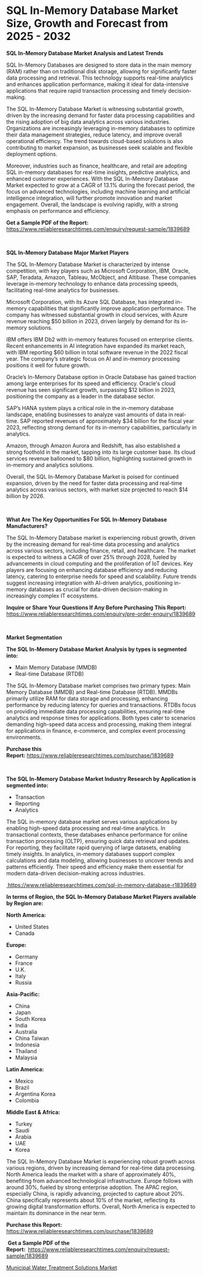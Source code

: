 <p><h1>SQL In-Memory Database Market Size, Growth and Forecast from 2025 - 2032</h1></p><p><strong>SQL In-Memory Database Market Analysis and Latest Trends</strong></p>
<p><p>SQL In-Memory Databases are designed to store data in the main memory (RAM) rather than on traditional disk storage, allowing for significantly faster data processing and retrieval. This technology supports real-time analytics and enhances application performance, making it ideal for data-intensive applications that require rapid transaction processing and timely decision-making.</p><p>The SQL In-Memory Database Market is witnessing substantial growth, driven by the increasing demand for faster data processing capabilities and the rising adoption of big data analytics across various industries. Organizations are increasingly leveraging in-memory databases to optimize their data management strategies, reduce latency, and improve overall operational efficiency. The trend towards cloud-based solutions is also contributing to market expansion, as businesses seek scalable and flexible deployment options.</p><p>Moreover, industries such as finance, healthcare, and retail are adopting SQL in-memory databases for real-time insights, predictive analytics, and enhanced customer experiences. With the SQL In-Memory Database Market expected to grow at a CAGR of 13.1% during the forecast period, the focus on advanced technologies, including machine learning and artificial intelligence integration, will further promote innovation and market engagement. Overall, the landscape is evolving rapidly, with a strong emphasis on performance and efficiency.</p></p>
<p><strong>Get a Sample PDF of the Report:&nbsp;</strong> <a href="https://www.reliableresearchtimes.com/enquiry/request-sample/1839689?utm_campaign=2997&utm_medium=2&utm_source=Github&utm_content=ia&utm_term=11032025&utm_id=sql-in-memory-database">https://www.reliableresearchtimes.com/enquiry/request-sample/1839689</a></p>
<p>&nbsp;</p>
<p><strong>SQL In-Memory Database Major Market Players</strong></p>
<p><p>The SQL In-Memory Database Market is characterized by intense competition, with key players such as Microsoft Corporation, IBM, Oracle, SAP, Teradata, Amazon, Tableau, McObject, and Altibase. These companies leverage in-memory technology to enhance data processing speeds, facilitating real-time analytics for businesses.</p><p>Microsoft Corporation, with its Azure SQL Database, has integrated in-memory capabilities that significantly improve application performance. The company has witnessed substantial growth in cloud services, with Azure revenue reaching $50 billion in 2023, driven largely by demand for its in-memory solutions.</p><p>IBM offers IBM Db2 with in-memory features focused on enterprise clients. Recent enhancements in AI integration have expanded its market reach, with IBM reporting $60 billion in total software revenue in the 2022 fiscal year. The company’s strategic focus on AI and in-memory processing positions it well for future growth.</p><p>Oracle’s In-Memory Database option in Oracle Database has gained traction among large enterprises for its speed and efficiency. Oracle's cloud revenue has seen significant growth, surpassing $12 billion in 2023, positioning the company as a leader in the database sector.</p><p>SAP’s HANA system plays a critical role in the in-memory database landscape, enabling businesses to analyze vast amounts of data in real-time. SAP reported revenues of approximately $34 billion for the fiscal year 2023, reflecting strong demand for its in-memory capabilities, particularly in analytics.</p><p>Amazon, through Amazon Aurora and Redshift, has also established a strong foothold in the market, tapping into its large customer base. Its cloud services revenue ballooned to $80 billion, highlighting sustained growth in in-memory and analytics solutions.</p><p>Overall, the SQL In-Memory Database Market is poised for continued expansion, driven by the need for faster data processing and real-time analytics across various sectors, with market size projected to reach $14 billion by 2026.</p></p>
<p>&nbsp;</p>
<p><strong>What Are The Key Opportunities For SQL In-Memory Database Manufacturers?</strong></p>
<p><p>The SQL In-Memory Database market is experiencing robust growth, driven by the increasing demand for real-time data processing and analytics across various sectors, including finance, retail, and healthcare. The market is expected to witness a CAGR of over 25% through 2028, fueled by advancements in cloud computing and the proliferation of IoT devices. Key players are focusing on enhancing database efficiency and reducing latency, catering to enterprise needs for speed and scalability. Future trends suggest increasing integration with AI-driven analytics, positioning in-memory databases as crucial for data-driven decision-making in increasingly complex IT ecosystems.</p></p>
<p><strong>Inquire or Share Your Questions If Any Before Purchasing This Report:</strong> <a href="https://www.reliableresearchtimes.com/enquiry/pre-order-enquiry/1839689?utm_campaign=2997&utm_medium=2&utm_source=Github&utm_content=ia&utm_term=11032025&utm_id=sql-in-memory-database">https://www.reliableresearchtimes.com/enquiry/pre-order-enquiry/1839689</a></p>
<p>&nbsp;</p>
<p><strong>Market Segmentation</strong></p>
<p><strong>The SQL In-Memory Database Market Analysis by types is segmented into:</strong></p>
<p><ul><li>Main Memory Database (MMDB)</li><li>Real-time Database (RTDB)</li></ul></p>
<p><p>The SQL In-Memory Database market comprises two primary types: Main Memory Database (MMDB) and Real-time Database (RTDB). MMDBs primarily utilize RAM for data storage and processing, enhancing performance by reducing latency for queries and transactions. RTDBs focus on providing immediate data processing capabilities, ensuring real-time analytics and response times for applications. Both types cater to scenarios demanding high-speed data access and processing, making them integral for applications in finance, e-commerce, and complex event processing environments.</p></p>
<p><strong>Purchase this Report:&nbsp;</strong><a href="https://www.reliableresearchtimes.com/purchase/1839689?utm_campaign=2997&utm_medium=2&utm_source=Github&utm_content=ia&utm_term=11032025&utm_id=sql-in-memory-database">https://www.reliableresearchtimes.com/purchase/1839689</a></p>
<p>&nbsp;</p>
<p><strong>The SQL In-Memory Database Market Industry Research by Application is segmented into:</strong></p>
<p><ul><li>Transaction</li><li>Reporting</li><li>Analytics</li></ul></p>
<p><p>The SQL in-memory database market serves various applications by enabling high-speed data processing and real-time analytics. In transactional contexts, these databases enhance performance for online transaction processing (OLTP), ensuring quick data retrieval and updates. For reporting, they facilitate rapid querying of large datasets, enabling timely insights. In analytics, in-memory databases support complex calculations and data modeling, allowing businesses to uncover trends and patterns efficiently. Their speed and efficiency make them essential for modern data-driven decision-making across industries.</p></p>
<p><a href="https://www.reliableresearchtimes.com/sql-in-memory-database-r1839689?utm_campaign=2997&utm_medium=2&utm_source=Github&utm_content=ia&utm_term=11032025&utm_id=sql-in-memory-database">&nbsp;https://www.reliableresearchtimes.com/sql-in-memory-database-r1839689</a></p>
<p><strong>In terms of Region, the SQL In-Memory Database Market Players available by Region are:</strong></p>
<p>
    <p> <strong> North America: </strong>
        <ul>
            <li>United States</li>
            <li>Canada</li>
        </ul>
        </p> 
    <p> <strong> Europe: </strong>
        <ul>
            <li>Germany</li>
            <li>France</li>
            <li>U.K.</li>
            <li>Italy</li>
            <li>Russia</li>
        </ul>
        </p> 
    <p> <strong> Asia-Pacific: </strong>
        <ul>
            <li>China</li>
            <li>Japan</li>
            <li>South Korea</li>
            <li>India</li>
            <li>Australia</li>
            <li>China Taiwan</li>
            <li>Indonesia</li>
            <li>Thailand</li>
            <li>Malaysia</li>
        </ul>
        </p> 
    <p> <strong> Latin America: </strong>
        <ul>
            <li>Mexico</li>
            <li>Brazil</li>
            <li>Argentina Korea</li>
            <li>Colombia</li>
        </ul>
        </p> 
    <p> <strong> Middle East & Africa: </strong>
        <ul>
            <li>Turkey</li>
            <li>Saudi</li>
            <li>Arabia</li>
            <li>UAE</li>
            <li>Korea</li>
        </ul>
    </p>
    </p>
<p><p>The SQL In-Memory Database Market is experiencing robust growth across various regions, driven by increasing demand for real-time data processing. North America leads the market with a share of approximately 40%, benefiting from advanced technological infrastructure. Europe follows with around 30%, fueled by strong enterprise adoption. The APAC region, especially China, is rapidly advancing, projected to capture about 20%. China specifically represents about 10% of the market, reflecting its growing digital transformation efforts. Overall, North America is expected to maintain its dominance in the near term.</p></p>
<p><strong>Purchase this Report: </strong><a href="https://www.reliableresearchtimes.com/purchase/1839689?utm_campaign=2997&utm_medium=2&utm_source=Github&utm_content=ia&utm_term=11032025&utm_id=sql-in-memory-database">https://www.reliableresearchtimes.com/purchase/1839689</a></p>
<p>&nbsp;<strong>Get a Sample PDF of the Report:&nbsp;&nbsp;</strong><a href="https://www.reliableresearchtimes.com/enquiry/request-sample/1839689?utm_campaign=2997&utm_medium=2&utm_source=Github&utm_content=ia&utm_term=11032025&utm_id=sql-in-memory-database">https://www.reliableresearchtimes.com/enquiry/request-sample/1839689</a></p>
<p><strong></strong></p>
<p><p><a href="https://github.com/kavechoxo/Market-Research-Report-List-1/blob/main/municipal-water-treatment-solutions-market.md?utm_campaign=2997&utm_medium=2&utm_source=Github&utm_content=ia&utm_term=11032025&utm_id=sql-in-memory-database">Municipal Water Treatment Solutions Market</a></p></p>